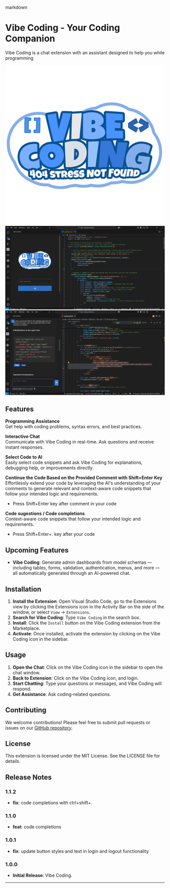 markdown
# Vibe Coding - Your Coding Companion

Vibe Coding is a chat extension with an assistant designed to help you while programming


![Vibe Coding Logo](media/vibe-coding-logo.png)
![Vibe Coding SS 1](media/vibe-coding-ss-1.png)
![Vibe Coding SS 2](media/vibe-coding-ss-2.png)
        


## Features 

**Programming Assistance**  
Get help with coding problems, syntax errors, and best practices. 

**Interactive Chat**  
Communicate with Vibe Coding in real-time. Ask questions and receive instant responses. 

**Select Code to AI**  
Easily select code snippets and ask Vibe Coding for explanations, debugging help, or improvements directly.

**Continue the Code Based on the Provided Comment with Shift+Enter Key**  
Effortlessly extend your code by leveraging the AI's understanding of your comments to generate relevant and context-aware code snippets that follow your intended logic and requirements.
- Press Shift+Enter key after comment in your code

**Code sugestions / Code completions**  
Context-aware code snippets that follow your intended logic and requirements.
- Press Shift+Enter+. key after your code

## Upcoming Features 

- **Vibe Coding**: Generate admin dashboards from model schemas — including tables, forms, validation, authentication, menus, and more — all automatically generated through an AI-powered chat.


## Installation 

1. **Install the Extension**: Open Visual Studio Code, go to the Extensions view by clicking the Extensions icon in the Activity Bar on the side of the window, or select `View` -> `Extensions`. 
2. **Search for Vibe Coding**: Type `Vibe Coding` in the search box. 
3. **Install**: Click the `Install` button on the Vibe Coding extension from the Marketplace. 
4. **Activate**: Once installed, activate the extension by clicking on the Vibe Coding icon in the sidebar.


## Usage 

1. **Open the Chat**: Click on the Vibe Coding icon in the sidebar to open the chat window. 
2. **Back to Extension**: Click on the Vibe Coding icon, and login. 
3. **Start Chatting**: Type your questions or messages, and Vibe Coding will respond. 
4. **Get Assistance**: Ask coding-related questions.


## Contributing 

We welcome contributions! Please feel free to submit pull requests or issues on our [GitHub repository](https://github.com/asepindrak/vibe-coding-extension). 


## License 

This extension is licensed under the MIT License. See the LICENSE file for details.


## Release Notes
### 1.1.2
- **fix**: code completions with ctrl+shift+.

### 1.1.0
- **feat**: code completions

### 1.0.1
- **fix**: update button styles and text in login and logout functionality

### 1.0.0
- **Initial Release**: Vibe Coding.

---